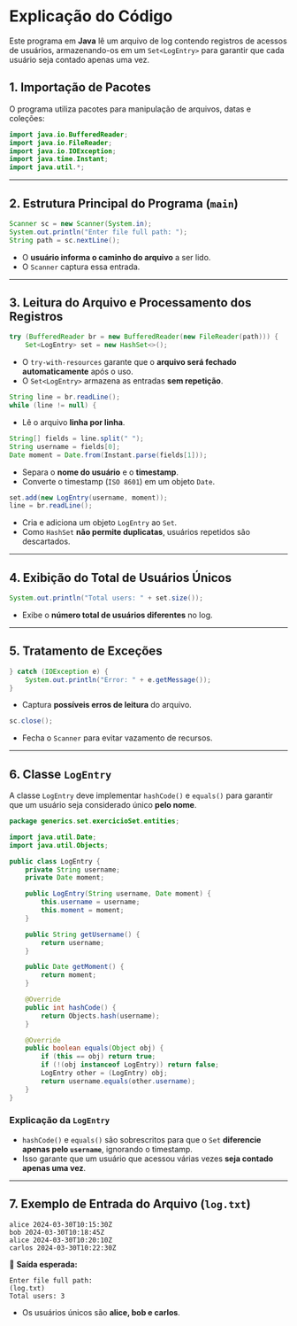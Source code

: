 # Explicação do Código

Este programa em **Java** lê um arquivo de log contendo registros de acessos de usuários, armazenando-os em um `Set<LogEntry>` para garantir que cada usuário seja contado apenas uma vez.

## 1. Importação de Pacotes
O programa utiliza pacotes para manipulação de arquivos, datas e coleções:

```java
import java.io.BufferedReader;
import java.io.FileReader;
import java.io.IOException;
import java.time.Instant;
import java.util.*;
```

---

## 2. Estrutura Principal do Programa (`main`)

```java
Scanner sc = new Scanner(System.in);
System.out.println("Enter file full path: ");
String path = sc.nextLine();
```
- O **usuário informa o caminho do arquivo** a ser lido.
- O `Scanner` captura essa entrada.

---

## 3. Leitura do Arquivo e Processamento dos Registros

```java
try (BufferedReader br = new BufferedReader(new FileReader(path))) {
    Set<LogEntry> set = new HashSet<>();
```
- O `try-with-resources` garante que o **arquivo será fechado automaticamente** após o uso.
- O `Set<LogEntry>` armazena as entradas **sem repetição**.

```java
String line = br.readLine();
while (line != null) {
```
- Lê o arquivo **linha por linha**.

```java
String[] fields = line.split(" ");
String username = fields[0];
Date moment = Date.from(Instant.parse(fields[1]));
```
- Separa o **nome do usuário** e o **timestamp**.
- Converte o timestamp (`ISO 8601`) em um objeto `Date`.

```java
set.add(new LogEntry(username, moment));
line = br.readLine();
```
- Cria e adiciona um objeto `LogEntry` ao `Set`.
- Como `HashSet` **não permite duplicatas**, usuários repetidos são descartados.

---

## 4. Exibição do Total de Usuários Únicos
```java
System.out.println("Total users: " + set.size());
```
- Exibe o **número total de usuários diferentes** no log.

---

## 5. Tratamento de Exceções
```java
} catch (IOException e) {
    System.out.println("Error: " + e.getMessage());
}
```
- Captura **possíveis erros de leitura** do arquivo.

```java
sc.close();
```
- Fecha o `Scanner` para evitar vazamento de recursos.

---

## 6. Classe `LogEntry`
A classe `LogEntry` deve implementar `hashCode()` e `equals()` para garantir que um usuário seja considerado único **pelo nome**.

```java
package generics.set.exercicioSet.entities;

import java.util.Date;
import java.util.Objects;

public class LogEntry {
    private String username;
    private Date moment;

    public LogEntry(String username, Date moment) {
        this.username = username;
        this.moment = moment;
    }

    public String getUsername() {
        return username;
    }

    public Date getMoment() {
        return moment;
    }

    @Override
    public int hashCode() {
        return Objects.hash(username);
    }

    @Override
    public boolean equals(Object obj) {
        if (this == obj) return true;
        if (!(obj instanceof LogEntry)) return false;
        LogEntry other = (LogEntry) obj;
        return username.equals(other.username);
    }
}
```

### **Explicação da `LogEntry`**
- `hashCode()` e `equals()` são sobrescritos para que o `Set` **diferencie apenas pelo `username`**, ignorando o timestamp.
- Isso garante que um usuário que acessou várias vezes **seja contado apenas uma vez**.

---

## 7. Exemplo de Entrada do Arquivo (`log.txt`)

```
alice 2024-03-30T10:15:30Z
bob 2024-03-30T10:18:45Z
alice 2024-03-30T10:20:10Z
carlos 2024-03-30T10:22:30Z
```

📌 **Saída esperada:**
```
Enter file full path:
(log.txt)
Total users: 3
```
- Os usuários únicos são **alice, bob e carlos**.


